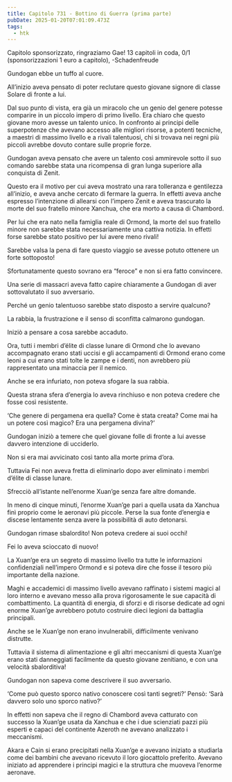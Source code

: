 ```yaml
---
title: Capitolo 731 - Bottino di Guerra (prima parte)
pubDate: 2025-01-20T07:01:09.473Z
tags:
  - htk
---
```


Capitolo sponsorizzato, ringraziamo Gae!
13 capitoli in coda, 0/1 (sponsorizzazioni 1 euro a capitolo),
-Schadenfreude

Gundogan ebbe un tuffo al cuore.

All’inizio aveva pensato di poter reclutare questo giovane signore di classe Solare di fronte a lui.

Dal suo punto di vista, era già un miracolo che un genio del genere potesse comparire in un piccolo impero di primo livello. Era chiaro che questo giovane moro avesse un talento unico. In confronto ai principi delle superpotenze che avevano accesso alle migliori risorse, a potenti tecniche, a maestri di massimo livello e a rivali talentuosi, chi si trovava nei regni più piccoli avrebbe dovuto contare sulle proprie forze.

Gundogan aveva pensato che avere un talento così ammirevole sotto il suo comando sarebbe stata una ricompensa di gran lunga superiore alla conquista di Zenit.

Questo era il motivo per cui aveva mostrato una rara tolleranza e gentilezza all’inizio, e aveva anche cercato di fermare la guerra. In effetti aveva anche espresso l’intenzione di allearsi con l’impero Zenit e aveva trascurato la morte del suo fratello minore Xanchua, che era morto a causa di Chambord.

Per lui che era nato nella famiglia reale di Ormond, la morte del suo fratello minore non sarebbe stata necessariamente una cattiva notizia. In effetti forse sarebbe stato positivo per lui avere meno rivali!

Sarebbe valsa la pena di fare questo viaggio se avesse potuto ottenere un forte sottoposto!

Sfortunatamente questo sovrano era “feroce” e non si era fatto convincere.

Una serie di massacri aveva fatto capire chiaramente a Gundogan di aver sottovalutato il suo avversario.

Perché un genio talentuoso sarebbe stato disposto a servire qualcuno?

La rabbia, la frustrazione e il senso di sconfitta calmarono gundogan.

Iniziò a pensare a cosa sarebbe accaduto.

Ora, tutti i membri d’élite di classe lunare di Ormond che lo avevano accompagnato erano stati uccisi e gli accampamenti di Ormond erano come leoni a cui erano stati tolte le zampe e i denti, non avrebbero più rappresentato una minaccia per il nemico.

Anche se era infuriato, non poteva sfogare la sua rabbia.

Questa strana sfera d’energia lo aveva rinchiuso e non poteva credere che fosse così resistente.

‘Che genere di pergamena era quella? Come è stata creata? Come mai ha un potere così magico? Era una pergamena divina?’

Gundogan iniziò a temere che quel giovane folle di fronte a lui avesse davvero intenzione di ucciderlo.

Non si era mai avvicinato così tanto alla morte prima d’ora.

Tuttavia Fei non aveva fretta di eliminarlo dopo aver eliminato i membri d’élite di classe lunare.

Sfrecciò all’istante nell’enorme Xuan’ge senza fare altre domande.

In meno di cinque minuti, l’enorme Xuan’ge pari a quella usata da Xanchua finì proprio come le aeronavi più piccole. Perse la sua fonte d’energia e discese lentamente senza avere la possibilità di auto detonarsi.

Gundogan rimase sbalordito! Non poteva credere ai suoi occhi!

Fei lo aveva scioccato di nuovo!

La Xuan’ge era un segreto di massimo livello tra tutte le informazioni confidenziali nell’impero Ormond e si poteva dire che fosse il tesoro più importante della nazione.

Maghi e accademici di massimo livello avevano raffinato i sistemi magici al loro interno e avevano messo alla prova rigorosamente le sue capacità di combattimento. La quantità di energia, di sforzi e di risorse dedicate ad ogni enorme Xuan’ge avrebbero potuto costruire dieci legioni da battaglia principali.

Anche se le Xuan’ge non erano invulnerabili, difficilmente venivano distrutte.

Tuttavia il sistema di alimentazione e gli altri meccanismi di questa Xuan’ge erano stati danneggiati facilmente da questo giovane zenitiano, e con una velocità sbalorditiva!

Gundogan non sapeva come descrivere il suo avversario.

‘Come può questo sporco nativo conoscere così tanti segreti?’ Pensò: ‘Sarà davvero solo uno sporco nativo?’

In effetti non sapeva che il regno di Chambord aveva catturato con successo la Xuan’ge usata da Xanchua e che i due scienziati pazzi più esperti e capaci del continente Azeroth ne avevano analizzato i meccanismi.

Akara e Cain si erano precipitati nella Xuan’ge e avevano iniziato a studiarla come dei bambini che avevano ricevuto il loro giocattolo preferito. Avevano iniziato ad apprendere i principi magici e la struttura che muoveva l’enorme aeronave.
